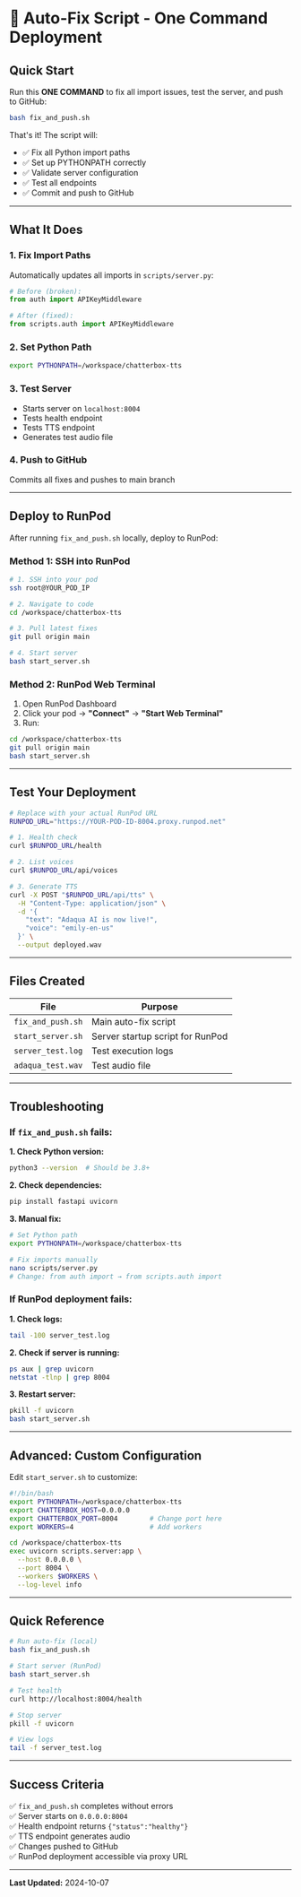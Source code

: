 # 🔧 Auto-Fix Script - One Command Deployment

## Quick Start

Run this **ONE COMMAND** to fix all import issues, test the server, and push to GitHub:

```bash
bash fix_and_push.sh
```

That's it! The script will:
- ✅ Fix all Python import paths
- ✅ Set up PYTHONPATH correctly
- ✅ Validate server configuration
- ✅ Test all endpoints
- ✅ Commit and push to GitHub

---

## What It Does

### 1. **Fix Import Paths**
Automatically updates all imports in `scripts/server.py`:
```python
# Before (broken):
from auth import APIKeyMiddleware

# After (fixed):
from scripts.auth import APIKeyMiddleware
```

### 2. **Set Python Path**
```bash
export PYTHONPATH=/workspace/chatterbox-tts
```

### 3. **Test Server**
- Starts server on `localhost:8004`
- Tests health endpoint
- Tests TTS endpoint
- Generates test audio file

### 4. **Push to GitHub**
Commits all fixes and pushes to main branch

---

## Deploy to RunPod

After running `fix_and_push.sh` locally, deploy to RunPod:

### Method 1: SSH into RunPod

```bash
# 1. SSH into your pod
ssh root@YOUR_POD_IP

# 2. Navigate to code
cd /workspace/chatterbox-tts

# 3. Pull latest fixes
git pull origin main

# 4. Start server
bash start_server.sh
```

### Method 2: RunPod Web Terminal

1. Open RunPod Dashboard
2. Click your pod → **"Connect"** → **"Start Web Terminal"**
3. Run:

```bash
cd /workspace/chatterbox-tts
git pull origin main
bash start_server.sh
```

---

## Test Your Deployment

```bash
# Replace with your actual RunPod URL
RUNPOD_URL="https://YOUR-POD-ID-8004.proxy.runpod.net"

# 1. Health check
curl $RUNPOD_URL/health

# 2. List voices
curl $RUNPOD_URL/api/voices

# 3. Generate TTS
curl -X POST "$RUNPOD_URL/api/tts" \
  -H "Content-Type: application/json" \
  -d '{
    "text": "Adaqua AI is now live!",
    "voice": "emily-en-us"
  }' \
  --output deployed.wav
```

---

## Files Created

| File | Purpose |
|------|---------|
| `fix_and_push.sh` | Main auto-fix script |
| `start_server.sh` | Server startup script for RunPod |
| `server_test.log` | Test execution logs |
| `adaqua_test.wav` | Test audio file |

---

## Troubleshooting

### If `fix_and_push.sh` fails:

**1. Check Python version:**
```bash
python3 --version  # Should be 3.8+
```

**2. Check dependencies:**
```bash
pip install fastapi uvicorn
```

**3. Manual fix:**
```bash
# Set Python path
export PYTHONPATH=/workspace/chatterbox-tts

# Fix imports manually
nano scripts/server.py
# Change: from auth import → from scripts.auth import
```

### If RunPod deployment fails:

**1. Check logs:**
```bash
tail -100 server_test.log
```

**2. Check if server is running:**
```bash
ps aux | grep uvicorn
netstat -tlnp | grep 8004
```

**3. Restart server:**
```bash
pkill -f uvicorn
bash start_server.sh
```

---

## Advanced: Custom Configuration

Edit `start_server.sh` to customize:

```bash
#!/bin/bash
export PYTHONPATH=/workspace/chatterbox-tts
export CHATTERBOX_HOST=0.0.0.0
export CHATTERBOX_PORT=8004        # Change port here
export WORKERS=4                   # Add workers

cd /workspace/chatterbox-tts
exec uvicorn scripts.server:app \
  --host 0.0.0.0 \
  --port 8004 \
  --workers $WORKERS \
  --log-level info
```

---

## Quick Reference

```bash
# Run auto-fix (local)
bash fix_and_push.sh

# Start server (RunPod)
bash start_server.sh

# Test health
curl http://localhost:8004/health

# Stop server
pkill -f uvicorn

# View logs
tail -f server_test.log
```

---

## Success Criteria

✅ `fix_and_push.sh` completes without errors  
✅ Server starts on `0.0.0.0:8004`  
✅ Health endpoint returns `{"status":"healthy"}`  
✅ TTS endpoint generates audio  
✅ Changes pushed to GitHub  
✅ RunPod deployment accessible via proxy URL  

---

**Last Updated:** 2024-10-07

